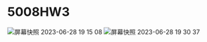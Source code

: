 # 5008HW3
![屏幕快照 2023-06-28 19 15 08](https://github.com/YunHao12/5008HW3/assets/128429226/7b39b71f-381c-41e3-bf52-c92473b4f563)
![屏幕快照 2023-06-28 19 30 37](https://github.com/YunHao12/5008HW3/assets/128429226/098ad68a-d7b9-4bef-b9df-9156f6dccd4e)

